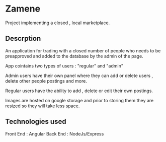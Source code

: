 # Zamene

Project implementing a closed , local marketplace.

## Descrption

An application for trading with a closed number of people who needs to be preapproved and added to the database by the admin of the page.

App cointains two types of users : "regular" and "admin"

Admin users have their own panel where they can add or delete users , delete other people postings and more.

Regular users have the ability to add , delete or edit their own postings.

Images are hosted on google storage and prior to storing them they are resized so they will take less space.

## Technologies used

Front End : Angular
Back End : NodeJs/Express
